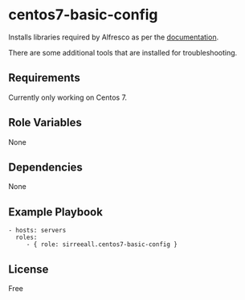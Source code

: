 centos7-basic-config
=========

Installs libraries required by Alfresco as per the [documentation](https://docs.alfresco.com/5.2/concepts/install-lolibfiles.html).

There are some additional tools that are installed for troubleshooting.

Requirements
------------

Currently only working on Centos 7.

Role Variables
--------------

None

Dependencies
------------

None

Example Playbook
----------------

    - hosts: servers
      roles:
         - { role: sirreeall.centos7-basic-config }

License
-------

Free
